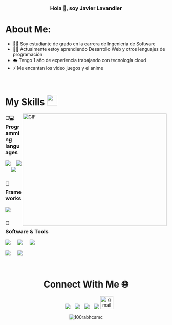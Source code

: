 <h3 align="center">Hola 👋, soy Javier Lavandier </h3>
<div align="left">	
	
# About Me:	
- 👨‍💻 Soy estudiante de grado en la carrera de Ingenieria de Software
- 🐱‍👤 Actualmente estoy aprendiendo Desarrollo Web y otros lenguajes de programación
- ☁️ Tengo 1 año de experiencia trabajando con tecnología cloud
- ⚡ Me encantan los video juegos y el anime
</div>

<br>

# My Skills <img src = "https://media2.giphy.com/media/QssGEmpkyEOhBCb7e1/giphy.gif?cid=ecf05e47a0n3gi1bfqntqmob8g9aid1oyj2wr3ds3mg700bl&rid=giphy.gif" width = 32px> 
	
<img align="right" top="500" height="350" width="450" bottom="500" alt="GIF" src="https://media.giphy.com/media/SWoSkN6DxTszqIKEqv/giphy.gif">

<h3> ◻️💻 Programming languages</h3>

<a href="https://developer.mozilla.org/es/docs/Web/HTML"><img src="https://img.shields.io/badge/HTML5-E34F26?style=for-the-badge&logo=html5&logoColor=white"></a>&emsp;                 <a href="https://developer.mozilla.org/es/docs/Web/CSS"><img src="https://img.shields.io/badge/CSS3-1572B6?style=for-the-badge&logo=css3&logoColor=white"></a>&emsp;
<a href="https://sass-lang.com/"> <img src="https://img.shields.io/badge/Sass-CC6699?style=for-the-badge&logo=sass&logoColor=white"></a> 

<h3> ◻️ Frameworks </h3>

<a href="https://getbootstrap.com/"> <img src="https://img.shields.io/badge/Bootstrap-563D7C?style=for-the-badge&logo=bootstrap&logoColor=white"> </a>

<h3> ◻️ Software & Tools </h3>

<a href="https://www.microsoft.com/es-es/windows"><img src="https://img.shields.io/badge/Windows-0078D6?style=for-the-badge&logo=windows&logoColor=white"></a> &emsp;
<a href="https://www.linux.org/"><img src="https://img.shields.io/badge/Linux-FCC624?style=for-the-badge&logo=linux&logoColor=black"></a> &emsp;
<a href="https://github.com/"><img src="https://img.shields.io/badge/GitHub-100000?style=for-the-badge&logo=github&logoColor=white"></a>

<a href="https://code.visualstudio.com/"><img src="https://img.shields.io/badge/Visual_Studio_Code-0078D4?style=for-the-badge&logo=visual%20studio%20code&logoColor=white"></a> &emsp;  <a href="https://visualstudio.microsoft.com/es/"><img src="https://img.shields.io/badge/Visual_Studio-5C2D91?style=for-the-badge&logo=visual%20studio&logoColor=white"></a>


<br/>

<div align="center">

# Connect With Me 🌐
<p align="center">
</div>
<div align="center"  class="icons-social" style="margin-left: 10px;">
	<a style="margin-left: 10px;"  target="_blank" href="https://www.linkedin.com/in/javier-lavandier-tejada-385473241/">
		<img src="https://img.icons8.com/doodle/40/000000/linkedin--v2.png"></a>
	<a style="margin-left: 10px;" target="_blank" href="https://github.com/jlavandier">
	<img src="https://img.icons8.com/doodle/40/000000/github--v1.png"></a>
	<a style="margin-left: 10px;" target="_blank" href="https://www.instagram.com/itslavandier/">
		<img src="https://img.icons8.com/doodle/40/000000/instagram-new--v2.png"></a>
	<a style="margin-left: 10px;" target="_blank" href="https://twitter.com/Nolife_Javi">
		<img src="https://img.icons8.com/doodle/1x/twitter-squared--v2.png" ></a>
	<a href="mailto:javierlavandier@gmail.com"> 
		<img src="https://cdn-icons-png.flaticon.com/512/324/324123.png" alt="gmail" width="40px"></a>
  </div>
</p>
<p align="center"> <img src="https://komarev.com/ghpvc/?username=jlavandier&label=Profile%20views&color=99ccff&style=flat" alt="100rabhcsmc" /> </p>
